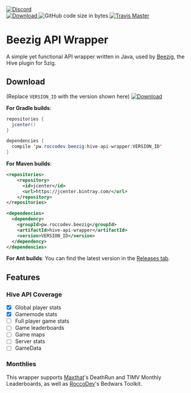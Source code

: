 [![Discord](https://discordapp.com/api/guilds/346695724253184014/embed.png?style=banner2)](http://discord.gg/se7zJsU)  
 [ ![Download](https://api.bintray.com/packages/roccodev/hive-api-wrapper/hive-api-wrapper/images/download.svg) ](https://bintray.com/roccodev/hive-api-wrapper/hive-api-wrapper/_latestVersion)
![GitHub code size in bytes](https://img.shields.io/github/languages/code-size/Beezig/hive-api-wrapper.svg)
[![Travis Master](https://travis-ci.org/Beezig/hive-api-wrapper.svg?branch=master)](http://travis-ci.org/Beezig/hive-api-wrapper)
# Beezig API Wrapper
A simple yet functional API wrapper written in Java, used by [Beezig](https://github.com/Beezig/Beezig), the Hive plugin for 5zig.

## Download

(Replace `VERSION_ID` with the version shown here)    [ ![Download](https://api.bintray.com/packages/roccodev/hive-api-wrapper/hive-api-wrapper/images/download.svg) ](https://bintray.com/roccodev/hive-api-wrapper/hive-api-wrapper/_latestVersion)

**For Gradle builds**:  
```java
repositories {
  jcenter()
}

dependencies {
  compile 'pw.roccodev.beezig:hive-api-wrapper:VERSION_ID'
}

```
**For Maven builds**:  
```xml
<repositories>
    <repository>
      <id>jcenter</id>
      <url>https://jcenter.bintray.com/</url>
    </repository>
</repositories>

<dependencies>
  <dependency>
    <groupId>pw.roccodev.beezig</groupId> 
    <artifactId>hive-api-wrapper</artifactId> 
    <version>VERSION_ID</version>
  </dependency>
</dependencies>

```
**For Ant builds**: You can find the latest version in the [Releases tab](https://github.com/Beezig/hive-api-wrapper/releases/latest).

## Features

### Hive API Coverage
- [x] Global player stats
- [x] Gamemode stats
- [ ] Full player game stats
- [ ] Game leaderboards
- [ ] Game maps
- [ ] Server stats
- [ ] GameData

### Monthlies
This wrapper supports [Maxthat](https://github.com/Maxthat)'s DeathRun and TIMV Monthly Leaderboards, as well as [RoccoDev](https://github.com/RoccoDev)'s Bedwars Toolkit.

